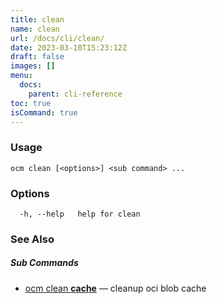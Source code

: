 ```yaml
---
title: clean
name: clean
url: /docs/cli/clean/
date: 2023-03-10T15:23:12Z
draft: false
images: []
menu:
  docs:
    parent: cli-reference
toc: true
isCommand: true
---
```

### Usage

```
ocm clean [<options>] <sub command> ...
```

### Options

```
  -h, --help   help for clean
```

### See Also



##### Sub Commands

* [ocm clean <b>cache</b>](/docs/cli/clean/cache)	 &mdash; cleanup oci blob cache

